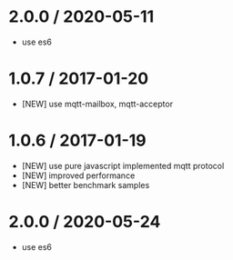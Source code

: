 2.0.0 / 2020-05-11
=================
  * use es6
  
1.0.7 / 2017-01-20
=================
  * [NEW] use mqtt-mailbox, mqtt-acceptor

1.0.6 / 2017-01-19
=================
  * [NEW] use pure javascript implemented mqtt protocol
  * [NEW] improved performance
  * [NEW] better benchmark samples
  
2.0.0 / 2020-05-24
=================
  * use es6
